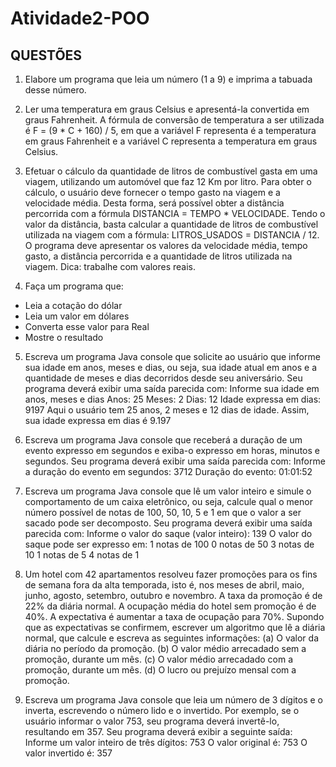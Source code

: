 # Atividade2-POO

## QUESTÕES

1. Elabore um programa que leia um número (1 a 9) e imprima a tabuada desse número.

2. Ler uma temperatura em graus Celsius e apresentá-la convertida em graus Fahrenheit. A fórmula de conversão de temperatura a ser utilizada é F = (9 * C + 160) / 5, em que a variável F representa é a temperatura em graus Fahrenheit e a variável C representa a temperatura em graus Celsius.

3. Efetuar o cálculo da quantidade de litros de combustível gasta em uma viagem, utilizando um automóvel que faz 12 Km por litro. Para obter o cálculo, o usuário deve fornecer o tempo gasto na viagem e a velocidade média. Desta forma, será possível obter a distância percorrida com a fórmula DISTANCIA = TEMPO * VELOCIDADE. Tendo o valor da distância, basta calcular a quantidade de litros de combustível utilizada na viagem com a fórmula: LITROS_USADOS = DISTANCIA / 12. O programa deve apresentar os valores da velocidade média, tempo gasto, a distância percorrida e a quantidade de litros utilizada na viagem. Dica: trabalhe com valores reais.

4. Faça um programa que:
  - Leia a cotação do dólar
  - Leia um valor em dólares
  - Converta esse valor para Real
  - Mostre o resultado

5. Escreva um programa Java console que solicite ao usuário que informe sua idade em anos, meses e dias, ou seja, sua idade atual em anos e a quantidade de meses e dias decorridos desde seu aniversário. Seu programa deverá exibir uma saída parecida com:
Informe sua idade em anos, meses e dias 
Anos: 25 
Meses: 2
Dias: 12 
Idade expressa em dias: 9197 
Aqui o usuário tem 25 anos, 2 meses e 12 dias de idade. Assim, sua idade expressa em dias é 9.197

6. Escreva um programa Java console que receberá a duração de um evento expresso em segundos e exiba-o expresso em horas, minutos e segundos. Seu programa deverá exibir uma saída parecida com:
Informe a duração do evento em segundos: 3712 
Duração do evento: 01:01:52 

7. Escreva um programa Java console que lê um valor inteiro e simule o comportamento de um caixa eletrônico, ou seja, calcule qual o menor número possível de notas de 100, 50, 10, 5 e 1 em que o valor a ser sacado pode ser decomposto. Seu programa deverá exibir uma saída parecida com: 
Informe o valor do saque (valor inteiro): 139 
O valor do saque pode ser expresso em: 
1 notas de 100 
0 notas de 50 
3 notas de 10 
1 notas de 5 
4 notas de 1 

8. Um hotel com 42 apartamentos resolveu fazer promoções para os fins de semana fora da alta temporada, isto é, nos meses de abril, maio, junho, agosto, setembro, outubro e novembro. A taxa da promoção é de 22% da diária normal. A ocupação média do hotel sem promoção é de 40%. A expectativa é aumentar a taxa de ocupação para 70%. Supondo que as expectativas se confirmem, escrever um algoritmo que lê a diária normal, que calcule e escreva as seguintes informações: 
(a) O valor da diária no período da promoção. 
(b) O valor médio arrecadado sem a promoção, durante um mês. 
(c) O valor médio arrecadado com a promoção, durante um mês. 
(d) O lucro ou prejuízo mensal com a promoção. 

9. Escreva um programa Java console que leia um número de 3 dígitos e o inverta, escrevendo o número lido e o invertido. Por exemplo, se o usuário informar o valor 753, seu programa deverá invertê-lo, resultando em 357. Seu programa deverá exibir a seguinte saída: 
Informe um valor inteiro de três dígitos: 753 
O valor original é: 753
O valor invertido é: 357
